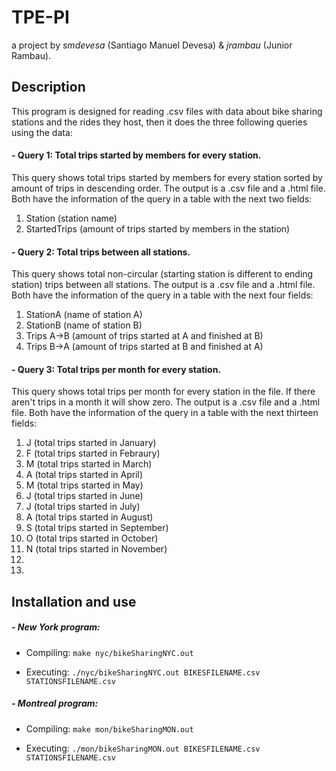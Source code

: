 # TPE-PI
a project by  *smdevesa* (Santiago Manuel Devesa) & *jrambau* (Junior Rambau).

## Description

This program is designed for reading .csv files with data about bike sharing stations and the rides they host, then
it does the three following queries using the data:

####  -  Query 1: Total trips started by members for every station.

This query shows total trips started by members for every station sorted by
amount of trips in descending order.
The output is a .csv file and a .html file. Both have the information of the query in
a table with the next two fields:

  1. Station (station name)
  2. StartedTrips (amount of trips started by members in the station)
     
####  - Query 2: Total trips between all stations.

This query shows total non-circular (starting station is different to ending station)
trips between all stations.
The output is a .csv file and a .html file. Both have the information of the query in
a table with the next four fields:

  1. StationA (name of station A)
  2. StationB (name of station B)
  3. Trips A->B (amount of trips started at A and finished at B)
  4. Trips B->A (amount of trips started at B and finished at A)
  
####  - Query 3: Total trips per month for every station.

This query shows total trips per month for every station in the file. If there aren't trips
in a month it will show zero.
The output is a .csv file and a .html file. Both have the information of the query in
a table with the next thirteen fields:

  1. J (total trips started in January)
  2. F (total trips started in Febraury)
  3. M (total trips started in March)
  4. A (total trips started in April)
  5. M (total trips started in May)
  6. J (total trips started in June)
  7. J (total trips started in July)
  8. A (total trips started in August)
  9. S (total trips started in September)
  10. O (total trips started in October)
  11. N (total trips started in November)
  12.
  13.

## Installation and use

##### - New York program:

- Compiling:
  `make nyc/bikeSharingNYC.out`

- Executing:
  `./nyc/bikeSharingNYC.out BIKESFILENAME.csv STATIONSFILENAME.csv`

##### - Montreal program:

- Compiling:
  `make mon/bikeSharingMON.out`

- Executing:
  `./mon/bikeSharingMON.out BIKESFILENAME.csv STATIONSFILENAME.csv`
